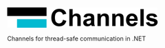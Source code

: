 ![Channels](https://raw.githubusercontent.com/nlkl/Channels/master/extras/logo/channels-logo.png)

Channels for thread-safe communication in .NET